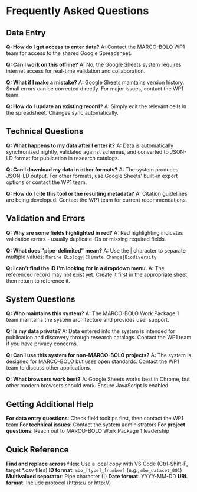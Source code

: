 # Frequently Asked Questions

## Data Entry

**Q: How do I get access to enter data?**
A: Contact the MARCO-BOLO WP1 team for access to the shared Google Spreadsheet.

**Q: Can I work on this offline?**
A: No, the Google Sheets system requires internet access for real-time validation and collaboration.

**Q: What if I make a mistake?**
A: Google Sheets maintains version history. Small errors can be corrected directly. For major issues, contact the WP1 team.

**Q: How do I update an existing record?**
A: Simply edit the relevant cells in the spreadsheet. Changes sync automatically.

## Technical Questions

**Q: What happens to my data after I enter it?**
A: Data is automatically synchronized nightly, validated against schemas, and converted to JSON-LD format for publication in research catalogs.

**Q: Can I download my data in other formats?**
A: The system produces JSON-LD output. For other formats, use Google Sheets' built-in export options or contact the WP1 team.

**Q: How do I cite this tool or the resulting metadata?**
A: Citation guidelines are being developed. Contact the WP1 team for current recommendations.

## Validation and Errors

**Q: Why are some fields highlighted in red?**
A: Red highlighting indicates validation errors - usually duplicate IDs or missing required fields.

**Q: What does "pipe-delimited" mean?**
A: Use the | character to separate multiple values: `Marine Biology|Climate Change|Biodiversity`

**Q: I can't find the ID I'm looking for in a dropdown menu.**
A: The referenced record may not exist yet. Create it first in the appropriate sheet, then return to reference it.

## System Questions

**Q: Who maintains this system?**
A: The MARCO-BOLO Work Package 1 team maintains the system architecture and provides user support.

**Q: Is my data private?**
A: Data entered into the system is intended for publication and discovery through research catalogs. Contact the WP1 team if you have privacy concerns.

**Q: Can I use this system for non-MARCO-BOLO projects?**
A: The system is designed for MARCO-BOLO but uses open standards. Contact the WP1 team to discuss other applications.

**Q: What browsers work best?**
A: Google Sheets works best in Chrome, but other modern browsers should work. Ensure JavaScript is enabled.

## Getting Additional Help

**For data entry questions**: Check field tooltips first, then contact the WP1 team
**For technical issues**: Contact the system administrators
**For project questions**: Reach out to MARCO-BOLO Work Package 1 leadership

## Quick Reference

**Find and replace across files**: Use a local copy with VS Code (Ctrl-Shift-F, target *.csv files)
**ID format**: `mbo_[type]_[number]` (e.g., `mbo_dataset_001`)
**Multivalued separator**: Pipe character (|)
**Date format**: YYYY-MM-DD
**URL format**: Include protocol (https:// or http://)
